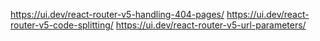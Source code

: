 https://ui.dev/react-router-v5-handling-404-pages/
https://ui.dev/react-router-v5-code-splitting/
https://ui.dev/react-router-v5-url-parameters/
